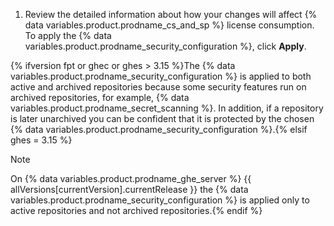 1. Review the detailed information about how your changes will affect {% data variables.product.prodname_cs_and_sp %} license consumption. To apply the {% data variables.product.prodname_security_configuration %}, click **Apply**.

{% ifversion fpt or ghec or ghes > 3.15 %}The {% data variables.product.prodname_security_configuration %} is applied to both active and archived repositories because some security features run on archived repositories, for example, {% data variables.product.prodname_secret_scanning %}. In addition, if a repository is later unarchived you can be confident that it is protected by the chosen {% data variables.product.prodname_security_configuration %}.{% elsif ghes = 3.15 %}
   > [!NOTE]
   >On {% data variables.product.prodname_ghe_server %} {{ allVersions[currentVersion].currentRelease }} the {% data variables.product.prodname_security_configuration %} is applied only to active repositories and not archived repositories.{% endif %}
